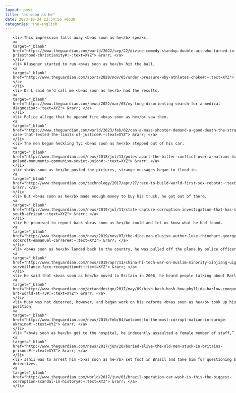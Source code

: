 ```yaml
---
layout: post
title: "as soon as he"
date: 2023-10-24 12:34:56 +0530
categories: the-english
---
```

<style>
@media only screen and (min-width: 768px) {
    ol {
        width: 768px;
        margin: 0 auto;
    }
  }
ol li {
    font-size: 18px;
    line-height: 1.5;
    padding-bottom: 8px;
}
</style>
<ol>

    <li> This impression falls away <b>as soon as he</b> speaks.
    <a 
    target="_blank" 
    href="https://www.theguardian.com/world/2022/sep/22/divine-comedy-standup-double-act-who-turned-to-priesthood-christianity#:~:text=XYZ"> &rarr; </a>
    </li>
    <li> Klusener started to run <b>as soon as he</b> hit the ball.
    <a 
    target="_blank" 
    href="http://www.theguardian.com/sport/2020/nov/05/under-pressure-why-athletes-choke#:~:text=XYZ"> &rarr; </a>
    </li>
    <li> Dr L said he’d call me <b>as soon as he</b> had the results.
    <a 
    target="_blank" 
    href="https://www.theguardian.com/news/2022/mar/03/my-long-disorienting-search-for-a-medical-diagnosis#:~:text=XYZ"> &rarr; </a>
    </li>
    <li> Police allege that he opened fire <b>as soon as he</b> saw them.
    <a 
    target="_blank" 
    href="https://www.theguardian.com/world/2023/feb/02/can-a-mass-shooter-demand-a-good-death-the-strange-case-that-tested-the-limits-of-justice#:~:text=XYZ"> &rarr; </a>
    </li>
    <li> The men began heckling Tyc <b>as soon as he</b> stepped out of his car.
    <a 
    target="_blank" 
    href="http://www.theguardian.com/news/2018/jul/13/poles-apart-the-bitter-conflict-over-a-nations-history-poland-monuments-communism-soviet-union#:~:text=XYZ"> &rarr; </a>
    </li>
    <li> <b>As soon as he</b> posted the pictures, strange messages began to flood in.
    <a 
    target="_blank" 
    href="http://www.theguardian.com/technology/2017/apr/27/race-to-build-world-first-sex-robot#:~:text=XYZ"> &rarr; </a>
    </li>
    <li> But <b>as soon as he</b> made enough money to buy his truck, he got out of there.
    <a 
    target="_blank" 
    href="http://www.theguardian.com/news/2019/jul/11/state-capture-corruption-investigation-that-has-shaken-south-africa#:~:text=XYZ"> &rarr; </a>
    </li>
    <li> He promised to report back <b>as soon as he</b> could and let us know what he had found.
    <a 
    target="_blank" 
    href="http://www.theguardian.com/news/2019/nov/07/the-dice-man-elusive-author-luke-rhinehart-george-cockroft-emmanuel-carrere#:~:text=XYZ"> &rarr; </a>
    </li>
    <li> <b>As soon as he</b> landed back in the country, he was pulled off the plane by police officers.
    <a 
    target="_blank" 
    href="http://www.theguardian.com/news/2019/apr/11/china-hi-tech-war-on-muslim-minority-xinjiang-uighurs-surveillance-face-recognition#:~:text=XYZ"> &rarr; </a>
    </li>
    <li> He said that <b>as soon as he</b> moved to Britain in 2006, he heard people talking about Barlow.
    <a 
    target="_blank" 
    href="http://www.theguardian.com/artanddesign/2017/may/09/bish-bash-bosh-how-phyllida-barlow-conquered-the-art-world-at-73#:~:text=XYZ"> &rarr; </a>
    </li>
    <li> Musy was not deterred, however, and began work on his reforms <b>as soon as he</b> took up his position.
    <a 
    target="_blank" 
    href="http://www.theguardian.com/news/2015/feb/04/welcome-to-the-most-corrupt-nation-in-europe-ukraine#:~:text=XYZ"> &rarr; </a>
    </li>
    <li> “<b>As soon as he</b> got to the hospital, he indecently assaulted a female member of staff,” he said.
    <a 
    target="_blank" 
    href="http://www.theguardian.com/news/2017/jun/20/buried-alive-the-old-men-stuck-in-britains-prisons#:~:text=XYZ"> &rarr; </a>
    </li>
    <li> Ishii was to arrest him <b>as soon as he</b> set foot in Brazil and take him for questioning by detectives.
    <a 
    target="_blank" 
    href="http://www.theguardian.com/world/2017/jun/01/brazil-operation-car-wash-is-this-the-biggest-corruption-scandal-in-history#:~:text=XYZ"> &rarr; </a>
    </li>